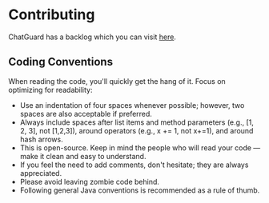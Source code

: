 # Contributing
ChatGuard has a backlog which you can visit [here](https://github.com/users/AleksandarHaralanov/projects/1).

## Coding Conventions
When reading the code, you'll quickly get the hang of it. Focus on optimizing for readability:

- Use an indentation of four spaces whenever possible; however, two spaces are also acceptable if preferred.
- Always include spaces after list items and method parameters (e.g., [1, 2, 3], not [1,2,3]), around operators (e.g., x += 1, not x+=1), and around hash arrows.
- This is open-source. Keep in mind the people who will read your code — make it clean and easy to understand.
- If you feel the need to add comments, don't hesitate; they are always appreciated.
- Please avoid leaving zombie code behind. 
- Following general Java conventions is recommended as a rule of thumb.